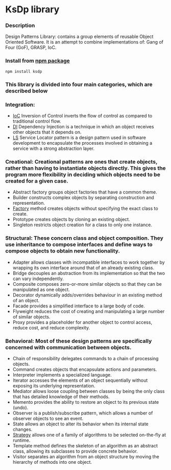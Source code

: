 # KsDp library 

### Description
Design Patterns Library: contains a group elements of reusable Object Oriented Software. It is an attempt to combine implementations of: Gang of Four (GoF), GRASP, IoC. 

### Install from [npm package](https://www.npmjs.com/package/ksdp)
```
npm install ksdp
```

### This library is divided into four main categories, which are described below 


### **Integration:** 
* [IoC](doc/integration.ioc.md) Inversion of Control inverts the flow of control as compared to traditional control flow.
* [DI](doc/integration.ioc.md) Dependency Injection is a technique in which an object receives other objects that it depends on.
* [LS](doc/integration.ioc.md) Service Locator pattern is a design pattern used in software development to encapsulate the processes involved in obtaining a service with a strong abstraction layer.

### **Creational:** Creational patterns are ones that create objects, rather than having to instantiate objects directly. This gives the program more flexibility in deciding which objects need to be created for a given case.

* Abstract factory groups object factories that have a common theme.
* Builder constructs complex objects by separating construction and representation.
* [Factory](doc/creational.factory.md)  method creates objects without specifying the exact class to create.
* Prototype creates objects by cloning an existing object.
* Singleton restricts object creation for a class to only one instance.

### **Structural:** These concern class and object composition. They use inheritance to compose interfaces and define ways to compose objects to obtain new functionality.

* Adapter allows classes with incompatible interfaces to work together by wrapping its own interface around that of an already existing class.
* Bridge decouples an abstraction from its implementation so that the two can vary independently.
* Composite composes zero-or-more similar objects so that they can be manipulated as one object.
* Decorator dynamically adds/overrides behaviour in an existing method of an object.
* Facade provides a simplified interface to a large body of code.
* Flyweight reduces the cost of creating and manipulating a large number of similar objects.
* Proxy provides a placeholder for another object to control access, reduce cost, and reduce complexity.

### **Behavioral:** Most of these design patterns are specifically concerned with communication between objects.

* Chain of responsibility delegates commands to a chain of processing objects.
* Command creates objects that encapsulate actions and parameters.
* Interpreter implements a specialized language.
* Iterator accesses the elements of an object sequentially without exposing its underlying representation.
* Mediator allows loose coupling between classes by being the only class that has detailed knowledge of their methods.
* Memento provides the ability to restore an object to its previous state (undo).
* Observer is a publish/subscribe pattern, which allows a number of observer objects to see an event.
* State allows an object to alter its behavior when its internal state changes.
* [Strategy](doc/behavioral.strategy.md) allows one of a family of algorithms to be selected on-the-fly at runtime.
* Template method defines the skeleton of an algorithm as an abstract class, allowing its subclasses to provide concrete behavior.
* Visitor separates an algorithm from an object structure by moving the hierarchy of methods into one object.


